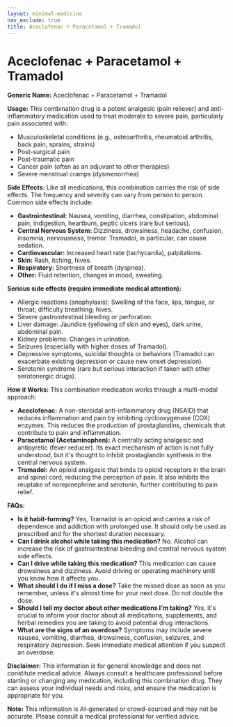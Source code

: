 ```yaml
---
layout: minimal-medicine
nav_exclude: true
title: Aceclofenac + Paracetamol + Tramadol
---
```


# Aceclofenac + Paracetamol + Tramadol

**Generic Name:** Aceclofenac + Paracetamol + Tramadol

**Usage:** This combination drug is a potent analgesic (pain reliever) and anti-inflammatory medication used to treat moderate to severe pain, particularly pain associated with:

* Musculoskeletal conditions (e.g., osteoarthritis, rheumatoid arthritis, back pain, sprains, strains)
* Post-surgical pain
* Post-traumatic pain
* Cancer pain (often as an adjuvant to other therapies)
* Severe menstrual cramps (dysmenorrhea)


**Side Effects:**  Like all medications, this combination carries the risk of side effects.  The frequency and severity can vary from person to person. Common side effects include:

* **Gastrointestinal:** Nausea, vomiting, diarrhea, constipation, abdominal pain, indigestion, heartburn, peptic ulcers (rare but serious).
* **Central Nervous System:** Dizziness, drowsiness, headache, confusion, insomnia, nervousness, tremor. Tramadol, in particular, can cause sedation.
* **Cardiovascular:**  Increased heart rate (tachycardia), palpitations.
* **Skin:** Rash, itching, hives.
* **Respiratory:**  Shortness of breath (dyspnea).
* **Other:**  Fluid retention, changes in mood, sweating.


**Serious side effects (require immediate medical attention):**

* Allergic reactions (anaphylaxis): Swelling of the face, lips, tongue, or throat; difficulty breathing; hives.
* Severe gastrointestinal bleeding or perforation.
* Liver damage: Jaundice (yellowing of skin and eyes), dark urine, abdominal pain.
* Kidney problems: Changes in urination.
* Seizures (especially with higher doses of Tramadol).
* Depressive symptoms, suicidal thoughts or behaviors (Tramadol can exacerbate existing depression or cause new onset depression).
* Serotonin syndrome (rare but serious interaction if taken with other serotonergic drugs).


**How it Works:** This combination medication works through a multi-modal approach:

* **Aceclofenac:** A non-steroidal anti-inflammatory drug (NSAID) that reduces inflammation and pain by inhibiting cyclooxygenase (COX) enzymes.  This reduces the production of prostaglandins, chemicals that contribute to pain and inflammation.
* **Paracetamol (Acetaminophen):** A centrally acting analgesic and antipyretic (fever reducer).  Its exact mechanism of action is not fully understood, but it's thought to inhibit prostaglandin synthesis in the central nervous system.
* **Tramadol:** An opioid analgesic that binds to opioid receptors in the brain and spinal cord, reducing the perception of pain. It also inhibits the reuptake of norepinephrine and serotonin, further contributing to pain relief.


**FAQs:**

* **Is it habit-forming?**  Yes, Tramadol is an opioid and carries a risk of dependence and addiction with prolonged use.  It should only be used as prescribed and for the shortest duration necessary.
* **Can I drink alcohol while taking this medication?** No. Alcohol can increase the risk of gastrointestinal bleeding and central nervous system side effects.
* **Can I drive while taking this medication?** This medication can cause drowsiness and dizziness.  Avoid driving or operating machinery until you know how it affects you.
* **What should I do if I miss a dose?** Take the missed dose as soon as you remember, unless it's almost time for your next dose. Do not double the dose.
* **Should I tell my doctor about other medications I'm taking?** Yes, it's crucial to inform your doctor about all medications, supplements, and herbal remedies you are taking to avoid potential drug interactions.
* **What are the signs of an overdose?** Symptoms may include severe nausea, vomiting, diarrhea, drowsiness, confusion, seizures, and respiratory depression. Seek immediate medical attention if you suspect an overdose.


**Disclaimer:** This information is for general knowledge and does not constitute medical advice.  Always consult a healthcare professional before starting or changing any medication, including this combination drug.  They can assess your individual needs and risks, and ensure the medication is appropriate for you.


**Note:** This information is AI-generated or crowd-sourced and may not be accurate. Please consult a medical professional for verified advice.